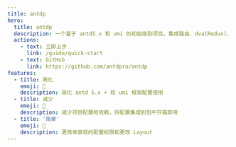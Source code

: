 ```yaml
---
title: antdp
hero:
  title: antdp
  description: 一个基于 antd5.x 和 umi 的初始级别项目，集成路由、dva(Redux)、选项卡等特性
  actions:
    - text: 立即上手
      link: /guide/quick-start
    - text: GitHub
      link: https://github.com/antdpro/antdp
features:
  - title: 简化
    emoji: 💎
    description: 简化 antd 5.x + 和 umi 框架配置使用
  - title: 减少
    emoji: 🌈
    description: 减少项目配置和依赖，将配置集成到包中开箱即用
  - title: '简单'
    emoji: 🚀
    description: 更简单直观的配置权限和更改 Layout
---
```

